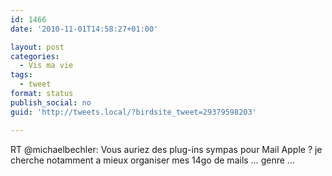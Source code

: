 ```yaml
---
id: 1466
date: '2010-11-01T14:58:27+01:00'

layout: post
categories:
  - Vis ma vie
tags:
  - tweet
format: status
publish_social: no
guid: 'http://tweets.local/?birdsite_tweet=29379598203'

---
```


RT @michaelbechler: Vous auriez des plug-ins sympas pour Mail Apple ? je cherche notamment a mieux organiser mes 14go de mails … genre …